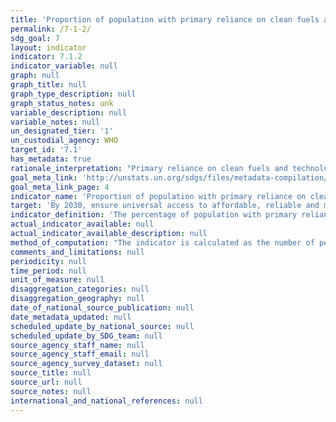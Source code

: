 ```yaml
---
title: 'Proportion of population with primary reliance on clean fuels and technology'
permalink: /7-1-2/
sdg_goal: 7
layout: indicator
indicator: 7.1.2
indicator_variable: null
graph: null
graph_title: null
graph_type_description: null
graph_status_notes: unk
variable_description: null
variable_notes: null
un_designated_tier: '1'
un_custodial_agency: WHO
target_id: '7.1'
has_metadata: true
rationale_interpretation: "Primary reliance on clean fuels and technologies\n Cooking, lighting and heating represent a large share of household energy use across the low- and middle-income countries. For cooking and heating, households typically rely on solid fuels (such as wood, charcoal, biomass) or kerosene paired with inefficient technologies (e.g. open fires, stoves, space heaters or lamps). It is well known that reliance on such inefficient energy for cooking, heating and lighting is associated with high levels of household (indoor) air pollution. The use of inefficient fuels for cooking alone is estimated to cause over 4 million deaths annually, mainly among women and children. This is more than TB, HIV and malaria combined. These adverse health impacts can be avoided by adopting clean fuels and technologies for all main household energy end-or in some circumstances by adopting advanced combustion cook stoves (i.e. those which achieve the emission rates targets provided by the WHO guidelines) and adopting strict protocols for their safe use. Given the importance of clean and safe household energy use as a human development issue, universal access to energy among the technical practitioner community is currently taken to mean access to both electricity and clean fuels and technologies for cooking, heating and lighting. For this reason, clean cooking forms part of the universal access objective under the UN Secretary General's Sustainable Energy for All initiative."
goal_meta_link: 'http://unstats.un.org/sdgs/files/metadata-compilation/Metadata-Goal-7.pdf'
goal_meta_link_page: 4
indicator_name: 'Proportion of population with primary reliance on clean fuels and technology'
target: 'By 2030, ensure universal access to affordable, reliable and modern energy services.'
indicator_definition: 'The percentage of population with primary reliance on clean fuels and technology at the household level. From non-solid fuels to clean fuels Current global data collection focuses on the primary fuel used for cooking, categorized as solid or non-solid fuels, where solid fuels are considered polluting and non-modern, while non-solid fuels are considered clean. This single measure captures a good part of the lack of access to clean cooking fuels, but fails to collect data on type of device or technology is used for cooking, and also fails to capture other polluting forms of energy use in the home such as those used for lighting and heating. New evidence-based normative guidance from the WHO ( i.e. WHO Guidelines for indoor air quality guidelines: household fuel combustion), highlights the importance of addressing both fuel and the technology for adequately protecting public health. These guidelines provide technical recommendations in the form of emissions targets for as to what fuels and technology (stove, lamp, and so on) combinations in the home are clean. These guidelines also recommend against the use of unprocessed coal and discourage the use kerosene (a non-solid but highly polluting fuel) in the home. They also recommend that all major household energy end uses (e.g. cooking, space heating, lighting) use efficient fuels and technology combinations to ensure health benefits. For this reason, the technical recommendations in the WHO guidelines, access to modern cooking solution in the home will be defined as "access to clean fuels and technologies" rather than "access to non-solid fuels." This shift will help ensure that health and other "nexus" benefits are better counted, and thus realized. Definition Percent of population with primary reliance on clean* fuels and technologies at the household level. *"Clean" is defined by the emission rate targets and specific fuel recommendations (i.e. against unprocessed coal and kerosene) included in the normative guidance WHO guidelines for indoor air quality: household fuel combustion.'
actual_indicator_available: null
actual_indicator_available_description: null
method_of_computation: "The indicator is calculated as the number of people using clean fuels and technologies for cooking, heating and lighting divided by total population reporting that any cooking, heating or lighting, expressed as percentage.  Method of computation The indicator is modelled with household survey data compiled by WHO. The information on cooking fuel use and cooking practices comes from about 800 nationally representative survey and censuses. Survey sources include Demographic and Health Surveys (DHS) and Living Standards Measurement Surveys (LSMS), Multi-Indicator Cluster Surveys (MICS), the World Health Survey (WHS), and other nationally developed and implemented surveys. Estimates of primary cooking energy for the total, urban and rural population for a given year are obtained separately using a multilevel model. The model only accounts for regions, countries and time as a spline function, and estimates are restricted to values ranging from zero to one. More details on the model are published elsewhere (Bonjour et al, 2013). Estimates for countries with no available surveys were obtained as follows: \tWhen survey data is available for a country, the regional populationweighted mean is used to derive aggregate estimates at a regional or global level, however no country point estimate is given for that country is reported \tCountries classified as high-income with a Gross National Income (GNI) of more than US$ 12,746.- per capita are assumed to have made a complete transition to using clean fuels and technologies as the primary domestic energy source for cooking and the primary reliance on polluting (unclean) fuels and technologies use is reported to be less than 5% and assumed as zero for regional and global estimates. For estimating the fraction of the population relying on clean fuels and technologies for heating and lighting, the same methodology using survey data to derive country estimates for a particular year will be used using the same above mentioned assumptions."
comments_and_limitations: null
periodicity: null
time_period: null
unit_of_measure: null
disaggregation_categories: null
disaggregation_geography: null
date_of_national_source_publication: null
date_metadata_updated: null
scheduled_update_by_national_source: null
scheduled_update_by_SDG_team: null
source_agency_staff_name: null
source_agency_staff_email: null
source_agency_survey_dataset: null
source_title: null
source_url: null
source_notes: null
international_and_national_references: null
---
```

